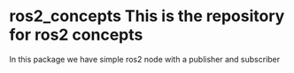 # ros2_concepts This is the repository for ros2 concepts
In this package we have simple ros2 node with a publisher and subscriber